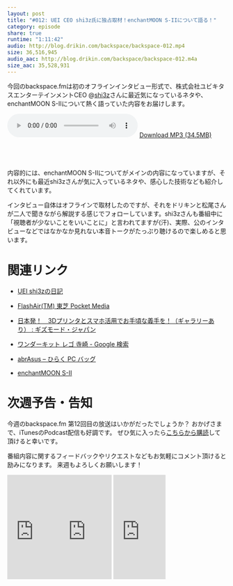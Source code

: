 ```yaml
---
layout: post
title: "#012: UEI CEO shi3z氏に独占取材！enchantMOON S-IIについて語る！"
category: episode
share: true
runtime: "1:11:42"
audio: http://blog.drikin.com/backspace/backspace-012.mp4
size: 36,516,945
audio_aac: http://blog.drikin.com/backspace/backspace-012.m4a
size_aac: 35,528,931
---
```


今回のbackspace.fmは初のオフラインインタビュー形式で、株式会社ユビキタスエンターテインメントCEO
@[shi3z](http://twitter.com/shi3z)さんに最近気になっているネタや、enchantMOON S-IIについて熱く語っていた内容をお届けします。


<audio src="http://blog.drikin.com/backspace/backspace-012.mp3" controls preload></audio>
[Download MP3 (34.5MB)](http://blog.drikin.com/backspace/backspace-012.mp3)

<a href="https://itunes.apple.com/jp/podcast/backspace.fm/id830709730?mt=2&uo=4&at=11lo9f" target="itunes_store" style="display:inline-block;overflow:hidden;background:url(https://linkmaker.itunes.apple.com/htmlResources/assets/ja_jp//images/web/linkmaker/badge_subscribe-lrg.png) no-repeat;width:135px;height:40px;@media only screen{background-image:url(https://linkmaker.itunes.apple.com/htmlResources/assets/ja_jp//images/web/linkmaker/badge_subscribe-lrg.svg);}"></a>

内容的には、enchantMOON S-IIについてがメインの内容になっていますが、それ以外にも最近shi3zさんが気に入っているネタや、感心した技術なども紹介してくれています。

インタビュー自体はオフラインで取材したのですが、それをドリキンと松尾さんが二人で聞きながら解説する感じでフォローしています。shi3zさんも番組中に「視聴者が少ないことをいいことに」と言われてますが(汗)、実際、公のインタビューなどではなかなか見れない本音トークがたっぷり聴けるので楽しめると思います。

# 関連リンク

- [UEI shi3zの日記](http://d.hatena.ne.jp/shi3z/)

- [FlashAir(TM) 東芝 Pocket Media](http://www.toshiba.co.jp/p-media/flashair/index_j.htm)

- [日本発！　3Dプリンタとスマホ活用でお手頃な義手を！（ギャラリーあり） : ギズモード・ジャパン](http://www.gizmodo.jp/2013/11/3d_105.html)

- [ワンダーキット レゴ 寺崎 - Google 検索](https://www.google.com/search?client=safari&rls=en&q=%E3%83%AF%E3%83%B3%E3%83%80%E3%83%BC%E3%81%8D%E3%81%A3%E3%81%A8&ie=UTF-8&oe=UTF-8#q=%E3%83%AF%E3%83%B3%E3%83%80%E3%83%BC%E3%82%AD%E3%83%83%E3%83%88+%E3%83%AC%E3%82%B4+%E5%AF%BA%E5%B4%8E&rls=en)

- [abrAsus – ひらく PC バッグ](https://www.evernote.com/market/feature/commuter-bag-jp)

- [enchantMOON S-II](http://enchantmoon.com/S-II/)
 

# 次週予告・告知
今週のbackspace.fm 第12回目の放送はいかがだったでしょうか？
おかげさまで、iTunesのPodcast配信も好調です。
ぜひ気に入ったら[こちらから購読](https://itunes.apple.com/jp/podcast/backspace.fm/id830709730)して頂けると幸いです。

番組内容に関するフィードバックやリクエストなどもお気軽にコメント頂けると励みになります。
来週もよろしくお願いします！

<iframe src="http://rcm-fe.amazon-adsystem.com/e/cm?lt1=_blank&bc1=000000&IS2=1&bg1=FFFFFF&fc1=000000&lc1=0000FF&t=driftking-22&o=9&p=8&l=as4&m=amazon&f=ifr&ref=ss_til&asins=B00G93DVT4" style="width:120px;height:240px;" scrolling="no" marginwidth="0" marginheight="0" frameborder="0"></iframe><iframe src="http://rcm-fe.amazon-adsystem.com/e/cm?lt1=_blank&bc1=000000&IS2=1&bg1=FFFFFF&fc1=000000&lc1=0000FF&t=driftking-22&o=9&p=8&l=as4&m=amazon&f=ifr&ref=ss_til&asins=B00CSLSZ38" style="width:120px;height:240px;" scrolling="no" marginwidth="0" marginheight="0" frameborder="0"></iframe>
<iframe src="http://rcm-fe.amazon-adsystem.com/e/cm?lt1=_blank&bc1=000000&IS2=1&bg1=FFFFFF&fc1=000000&lc1=0000FF&t=driftking-22&o=9&p=8&l=as4&m=amazon&f=ifr&ref=ss_til&asins=B00HA03IHA" style="width:120px;height:240px;" scrolling="no" marginwidth="0" marginheight="0" frameborder="0"></iframe>





